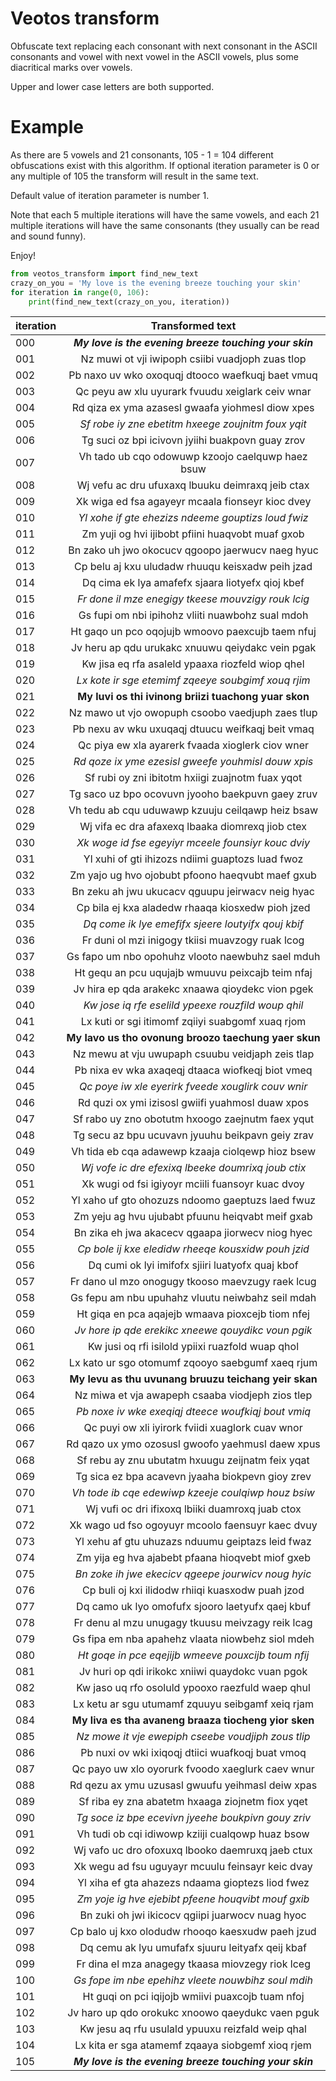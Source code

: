 # Veotos transform
Obfuscate text replacing each consonant with next consonant in the ASCII consonants and vowel with next vowel
in the ASCII vowels, plus some diacritical marks over vowels. 

Upper and lower case letters are both supported.

# Example
As there are 5 vowels and 21 consonants, 105 - 1 = 104 different obfuscations exist with this algorithm. 
If optional iteration parameter is 0 or any multiple of 105 the transform will result in the same text. 

Default value of iteration parameter is number 1.

Note that each 5 multiple iterations will have the same vowels, and each 21 multiple iterations will have 
the same consonants (they usually can be read and sound funny).

Enjoy!

```python
from veotos_transform import find_new_text
crazy_on_you = 'My love is the evening breeze touching your skin'
for iteration in range(0, 106):
    print(find_new_text(crazy_on_you, iteration))
```

|iteration|  Transformed text                                    |
|:------- |  :------------------------------------------------:  |
|000      |**_My love is the evening breeze touching your skin_**|
|001      |   Nz muwi ot vji iwipoph csiibi vuadjoph zuas tlop   |
|002      |   Pb naxo uv wko oxoquqj dtooco waefkuqj baet vmuq   |
|003      |   Qc peyu aw xlu uyurark fvuudu xeiglark ceiv wnar   |
|004      |   Rd qiza ex yma azasesl gwaafa yiohmesl diow xpes   |
|005      |  _Sf robe iy zne ebetitm hxeege zoujnitm foux yqit_  |
|006      |   Tg suci oz bpi icivovn jyiihi buakpovn guay zrov   |
|007      |   Vh tado ub cqo odowuwp kzoojo caelquwp haez bsuw   |
|008      |   Wj vefu ac dru ufuxaxq lbuuku deimraxq jeib ctax   |
|009      |   Xk wiga ed fsa agayeyr mcaala fionseyr kioc dvey   |
|010      |  _Yl xohe if gte ehezizs ndeeme gouptizs loud fwiz_  |
|011      |   Zm yuji og hvi ijibobt pfiini huaqvobt muaf gxob   |
|012      |   Bn zako uh jwo okocucv qgoopo jaerwucv naeg hyuc   |
|013      |   Cp belu aj kxu uludadw rhuuqu keisxadw peih jzad   |
|014      |   Dq cima ek lya amafefx sjaara liotyefx qioj kbef   |
|015      |  _Fr done il mze enegigy tkeese mouvzigy rouk lcig_  |
|016      |   Gs fupi om nbi ipihohz vliiti nuawbohz sual mdoh   |
|017      |   Ht gaqo un pco oqojujb wmoovo paexcujb taem nfuj   |
|018      |   Jv heru ap qdu urukakc xnuuwu qeiydakc vein pgak   |
|019      |   Kw jisa eq rfa asaleld ypaaxa riozfeld wiop qhel   |
|020      |  _Lx kote ir sge etemimf zqeeye soubgimf xouq rjim_  |
|021      | **My luvi os thi ivinong briizi tuachong yuar skon** |
|022      |   Nz mawo ut vjo owopuph csoobo vaedjuph zaes tlup   |
|023      |   Pb nexu av wku uxuqaqj dtuucu weifkaqj beit vmaq   |
|024      |   Qc piya ew xla ayarerk fvaada xioglerk ciov wner   |
|025      |  _Rd qoze ix yme ezesisl gweefe youhmisl douw xpis_  |
|026      |   Sf rubi oy zni ibitotm hxiigi zuajnotm fuax yqot   |
|027      |   Tg saco uz bpo ocovuvn jyooho baekpuvn gaey zruv   |
|028      |   Vh tedu ab cqu uduwawp kzuuju ceilqawp heiz bsaw   |
|029      |   Wj vifa ec dra afaxexq lbaaka diomrexq jiob ctex   |
|030      |  _Xk woge id fse egeyiyr mceele founsiyr kouc dviy_  |
|031      |   Yl xuhi of gti ihizozs ndiimi guaptozs luad fwoz   |
|032      |   Zm yajo ug hvo ojobubt pfoono haeqvubt maef gxub   |
|033      |   Bn zeku ah jwu ukucacv qguupu jeirwacv neig hyac   |
|034      |   Cp bila ej kxa aladedw rhaaqa kiosxedw pioh jzed   |
|035      |  _Dq come ik lye emefifx sjeere loutyifx qouj kbif_  |
|036      |   Fr duni ol mzi inigogy tkiisi muavzogy ruak lcog   |
|037      |   Gs fapo um nbo opohuhz vlooto naewbuhz sael mduh   |
|038      |   Ht gequ an pcu uqujajb wmuuvu peixcajb teim nfaj   |
|039      |   Jv hira ep qda arakekc xnaawa qioydekc vion pgek   |
|040      |  _Kw jose iq rfe eselild ypeexe rouzfild woup qhil_  |
|041      |   Lx kuti or sgi itimomf zqiiyi suabgomf xuaq rjom   |
|042      | **My lavo us tho ovonung broozo taechung yaer skun** |
|043      |   Nz mewu at vju uwupaph csuubu veidjaph zeis tlap   |
|044      |   Pb nixa ev wka axaqeqj dtaaca wiofkeqj biot vmeq   |
|045      |  _Qc poye iw xle eyerirk fveede xouglirk couv wnir_  |
|046      |   Rd quzi ox ymi izisosl gwiifi yuahmosl duaw xpos   |
|047      |   Sf rabo uy zno obotutm hxoogo zaejnutm faex yqut   |
|048      |   Tg secu az bpu ucuvavn jyuuhu beikpavn geiy zrav   |
|049      |   Vh tida eb cqa adawewp kzaaja ciolqewp hioz bsew   |
|050      |  _Wj vofe ic dre efexixq lbeeke doumrixq joub ctix_  |
|051      |   Xk wugi od fsi igiyoyr mciili fuansoyr kuac dvoy   |
|052      |   Yl xaho uf gto ohozuzs ndoomo gaeptuzs laed fwuz   |
|053      |   Zm yeju ag hvu ujubabt pfuunu heiqvabt meif gxab   |
|054      |   Bn zika eh jwa akacecv qgaapa jiorwecv niog hyec   |
|055      |  _Cp bole ij kxe eledidw rheeqe kousxidw pouh jzid_  |
|056      |   Dq cumi ok lyi imifofx sjiiri luatyofx quaj kbof   |
|057      |   Fr dano ul mzo onogugy tkooso maevzugy raek lcug   |
|058      |   Gs fepu am nbu upuhahz vluutu neiwbahz seil mdah   |
|059      |   Ht giqa en pca aqajejb wmaava pioxcejb tiom nfej   |
|060      |  _Jv hore ip qde erekikc xneewe qouydikc voun pgik_  |
|061      |   Kw jusi oq rfi isilold ypiixi ruazfold wuap qhol   |
|062      |   Lx kato ur sgo otomumf zqooyo saebgumf xaeq rjum   |
|063      | **My levu as thu uvunang bruuzu teichang yeir skan** |
|064      |   Nz miwa et vja awapeph csaaba viodjeph zios tlep   |
|065      |  _Pb noxe iv wke exeqiqj dteece woufkiqj bout vmiq_  |
|066      |   Qc puyi ow xli iyirork fviidi xuaglork cuav wnor   |
|067      |   Rd qazo ux ymo ozosusl gwoofo yaehmusl daew xpus   |
|068      |   Sf rebu ay znu ubutatm hxuugu zeijnatm feix yqat   |
|069      |   Tg sica ez bpa acavevn jyaaha biokpevn gioy zrev   |
|070      |  _Vh tode ib cqe edewiwp kzeeje coulqiwp houz bsiw_  |
|071      |   Wj vufi oc dri ifixoxq lbiiki duamroxq juab ctox   |
|072      |   Xk wago ud fso ogoyuyr mcoolo faensuyr kaec dvuy   |
|073      |   Yl xehu af gtu uhuzazs nduumu geiptazs leid fwaz   |
|074      |   Zm yija eg hva ajabebt pfaana hioqvebt miof gxeb   |
|075      |  _Bn zoke ih jwe ekecicv qgeepe jourwicv noug hyic_  |
|076      |   Cp buli oj kxi ilidodw rhiiqi kuasxodw puah jzod   |
|077      |   Dq camo uk lyo omofufx sjooro laetyufx qaej kbuf   |
|078      |   Fr denu al mzu unugagy tkuusu meivzagy reik lcag   |
|079      |   Gs fipa em nba apahehz vlaata niowbehz siol mdeh   |
|080      |  _Ht goqe in pce eqejijb wmeeve pouxcijb toum nfij_  |
|081      |   Jv huri op qdi irikokc xniiwi quaydokc vuan pgok   |
|082      |   Kw jaso uq rfo osoluld ypooxo raezfuld waep qhul   |
|083      |   Lx ketu ar sgu utumamf zquuyu seibgamf xeiq rjam   |
|084      | **My liva es tha avaneng braaza tiocheng yior sken** |
|085      |   _Nz mowe it vje ewepiph cseebe voudjiph zous tlip_   |
|086      |   Pb nuxi ov wki ixiqoqj dtiici wuafkoqj buat vmoq   |
|087      |   Qc payo uw xlo oyorurk fvoodo xaeglurk caev wnur   |
|088      |   Rd qezu ax ymu uzusasl gwuufu yeihmasl deiw xpas   |
|089      |   Sf riba ey zna abatetm hxaaga ziojnetm fiox yqet   |
|090      |  _Tg soce iz bpe ecevivn jyeehe boukpivn gouy zriv_  |
|091      |   Vh tudi ob cqi idiwowp kziiji cualqowp huaz bsow   |
|092      |   Wj vafo uc dro ofoxuxq lbooko daemruxq jaeb ctux   |
|093      |   Xk wegu ad fsu uguyayr mcuulu feinsayr keic dvay   |
|094      |   Yl xiha ef gta ahazezs ndaama gioptezs liod fwez   |
|095      |  _Zm yoje ig hve ejebibt pfeene houqvibt mouf gxib_  |
|096      |   Bn zuki oh jwi ikicocv qgiipi juarwocv nuag hyoc   |
|097      |   Cp balo uj kxo olodudw rhooqo kaesxudw paeh jzud   |
|098      |   Dq cemu ak lyu umufafx sjuuru leityafx qeij kbaf   |
|099      |   Fr dina el mza anagegy tkaasa miovzegy riok lceg   |
|100      |  _Gs fope im nbe epehihz vleete nouwbihz soul mdih_  |
|101      |   Ht guqi on pci iqijojb wmiivi puaxcojb tuam nfoj   |
|102      |   Jv haro up qdo orokukc xnoowo qaeydukc vaen pguk   |
|103      |   Kw jesu aq rfu usulald ypuuxu reizfald weip qhal   |
|104      |   Lx kita er sga atamemf zqaaya siobgemf xioq rjem   |
|105      |**_My love is the evening breeze touching your skin_**|
